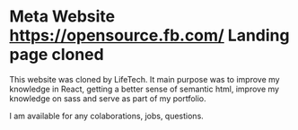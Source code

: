 # Meta Website https://opensource.fb.com/ Landing page cloned

This website was cloned by LifeTech. It main purpose was to improve my knowledge in React, getting a better sense of semantic html, improve my knowledge on sass and serve as part of my portfolio.

I am available for any colaborations, jobs, questions.
